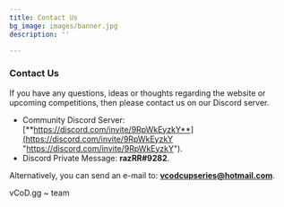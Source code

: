 ```yaml
---
title: Contact Us
bg_image: images/banner.jpg
description: ''

---
```

### **Contact Us**

If you have any questions, ideas or thoughts regarding the website or upcoming competitions, then please contact us on our Discord server.

* Community Discord Server: [**https://discord.com/invite/9RpWkEyzkY**](https://discord.com/invite/9RpWkEyzkY "https://discord.com/invite/9RpWkEyzkY").
* Discord Private Message: **razRR#9282**.

Alternatively, you can send an e-mail to: **vcodcupseries@hotmail.com**.

vCoD.gg \~ team